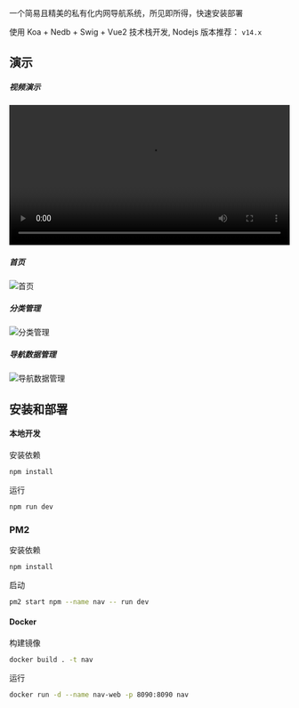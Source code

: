 一个简易且精美的私有化内网导航系统，所见即所得，快速安装部署

使用 Koa + Nedb + Swig + Vue2 技术栈开发, Nodejs 版本推荐：  `v14.x`


## 演示

##### 视频演示

<video width="100%" height="auto" controls>
  <source src="./docs/videos/show.mp4" type="video/mp4">
</video>

##### 首页

![首页](https://static.iiter.cn/article/773defb5c0fbe572f9ebf7f4c49472a8.png)


##### 分类管理

![分类管理](https://static.iiter.cn/article/3394364b8b18b2c53e58174e6073cc6a.png)

##### 导航数据管理

![导航数据管理](https://static.iiter.cn/article/690c66b8af0006e685febdae2ee4bd9b.png)


## 安装和部署

#### 本地开发

安装依赖

```bash
npm install
```

运行

```bash
npm run dev
```

### PM2 

安装依赖  

```bash
npm install
```

启动

```bash
pm2 start npm --name nav -- run dev
```


#### Docker

构建镜像

```bash
docker build . -t nav
```

运行

```bash
docker run -d --name nav-web -p 8090:8090 nav
```